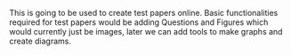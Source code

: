 This is going to be used to create test papers online. Basic functionalities required for test papers would be adding Questions and Figures which would currently just be images, later we can add tools to make graphs and create diagrams.